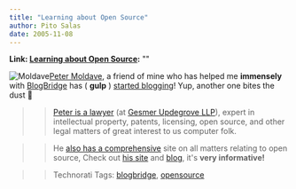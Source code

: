 ```yaml
---
title: "Learning about Open Source"
author: Pito Salas
date: 2005-11-08
---
```


**Link: [Learning about Open Source](None):** ""


>>

>>
![Moldave](https://i0.wp.com/s3.media.squarespace.com/production/1075723/12829350/weblogs/images/moldave.jpg?resize=74%2C114)[Peter
Moldave](<http://opensourcelegal.org/>), a friend of mine who has helped me
**immensely** with [BlogBridge](<http://www.blogbridge.com/>) has ( **gulp** )
[started blogging](<http://opensourcelegal.org/blog/>)! Yup, another one bites
the dust 🙂

>>

>> [Peter is a lawyer](<http://opensourcelegal.org/bio/>) (at [Gesmer
Updegrove LLP](<http://www.gesmer.com/>)), expert in intellectual property,
patents, licensing, open source, and other legal matters of great interest to
us computer folk.

>>

>> He [also has a comprehensive](<http://opensourcelegal.org/>) site on all
matters relating to open source, Check out [his
site](<http://opensourcelegal.org/>) and
[blog](<http://opensourcelegal.org/blog/>), it's **very informative!**

>>

>> Technorati Tags: [blogbridge](<http://www.technorati.com/tag/blogbridge>),
[opensource](<http://www.technorati.com/tag/opensource>)


